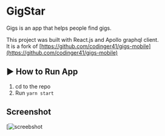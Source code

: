 #  GigStar
Gigs is an app that helps people find gigs. <br/>

This project was built with React.js and Apollo graphql client. <br/>
It is a fork of [https://github.com/codinger41/gigs-mobile](https://github.com/codinger41/gigs-mobile)


## :arrow_forward: How to Run App

1. cd to the repo
2. Run `yarn start`


## Screenshot
[![screebshot](https://github.com/leksyib/gigs-mobile/raw/develop/screenshot.png?raw=true)
